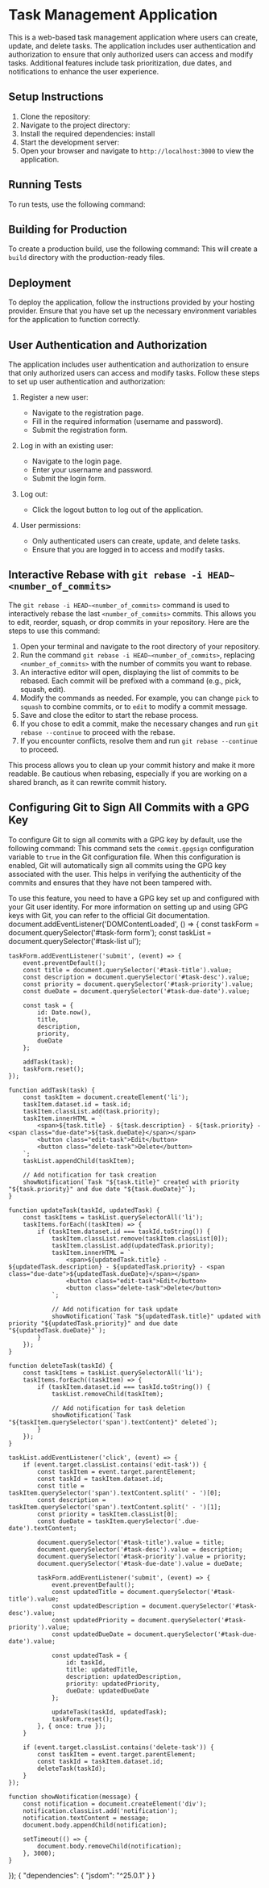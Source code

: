 # Task Management Application

This is a web-based task management application where users can create, update, and delete tasks. The application includes user authentication and authorization to ensure that only authorized users can access and modify tasks. Additional features include task prioritization, due dates, and notifications to enhance the user experience.

## Setup Instructions

1. Clone the repository:
2. Navigate to the project directory:
3. Install the required dependencies:
install
4. Start the development server:
5. Open your browser and navigate to `http://localhost:3000` to view the application.

## Running Tests

To run tests, use the following command:
## Building for Production

To create a production build, use the following command:
This will create a `build` directory with the production-ready files.

## Deployment

To deploy the application, follow the instructions provided by your hosting provider. Ensure that you have set up the necessary environment variables for the application to function correctly.

## User Authentication and Authorization

The application includes user authentication and authorization to ensure that only authorized users can access and modify tasks. Follow these steps to set up user authentication and authorization:

1. Register a new user:

   - Navigate to the registration page.
   - Fill in the required information (username and password).
   - Submit the registration form.

2. Log in with an existing user:

   - Navigate to the login page.
   - Enter your username and password.
   - Submit the login form.

3. Log out:

   - Click the logout button to log out of the application.

4. User permissions:
   - Only authenticated users can create, update, and delete tasks.
   - Ensure that you are logged in to access and modify tasks.

## Interactive Rebase with `git rebase -i HEAD~<number_of_commits>`

The `git rebase -i HEAD~<number_of_commits>` command is used to interactively rebase the last `<number_of_commits>` commits. This allows you to edit, reorder, squash, or drop commits in your repository. Here are the steps to use this command:

1. Open your terminal and navigate to the root directory of your repository.
2. Run the command `git rebase -i HEAD~<number_of_commits>`, replacing `<number_of_commits>` with the number of commits you want to rebase.
3. An interactive editor will open, displaying the list of commits to be rebased. Each commit will be prefixed with a command (e.g., pick, squash, edit).
4. Modify the commands as needed. For example, you can change `pick` to `squash` to combine commits, or to `edit` to modify a commit message.
5. Save and close the editor to start the rebase process.
6. If you chose to edit a commit, make the necessary changes and run `git rebase --continue` to proceed with the rebase.
7. If you encounter conflicts, resolve them and run `git rebase --continue` to proceed.

This process allows you to clean up your commit history and make it more readable. Be cautious when rebasing, especially if you are working on a shared branch, as it can rewrite commit history.

## Configuring Git to Sign All Commits with a GPG Key

To configure Git to sign all commits with a GPG key by default, use the following command:
This command sets the `commit.gpgsign` configuration variable to `true` in the Git configuration file. When this configuration is enabled, Git will automatically sign all commits using the GPG key associated with the user. This helps in verifying the authenticity of the commits and ensures that they have not been tampered with.

To use this feature, you need to have a GPG key set up and configured with your Git user identity. For more information on setting up and using GPG keys with Git, you can refer to the official Git documentation.
document.addEventListener('DOMContentLoaded', () => {
    const taskForm = document.querySelector('#task-form form');
    const taskList = document.querySelector('#task-list ul');

    taskForm.addEventListener('submit', (event) => {
        event.preventDefault();
        const title = document.querySelector('#task-title').value;
        const description = document.querySelector('#task-desc').value;
        const priority = document.querySelector('#task-priority').value;
        const dueDate = document.querySelector('#task-due-date').value;

        const task = {
            id: Date.now(),
            title,
            description,
            priority,
            dueDate
        };

        addTask(task);
        taskForm.reset();
    });

    function addTask(task) {
        const taskItem = document.createElement('li');
        taskItem.dataset.id = task.id;
        taskItem.classList.add(task.priority);
        taskItem.innerHTML = `
            <span>${task.title} - ${task.description} - ${task.priority} - <span class="due-date">${task.dueDate}</span></span>
            <button class="edit-task">Edit</button>
            <button class="delete-task">Delete</button>
        `;
        taskList.appendChild(taskItem);

        // Add notification for task creation
        showNotification(`Task "${task.title}" created with priority "${task.priority}" and due date "${task.dueDate}"`);
    }

    function updateTask(taskId, updatedTask) {
        const taskItems = taskList.querySelectorAll('li');
        taskItems.forEach((taskItem) => {
            if (taskItem.dataset.id === taskId.toString()) {
                taskItem.classList.remove(taskItem.classList[0]);
                taskItem.classList.add(updatedTask.priority);
                taskItem.innerHTML = `
                    <span>${updatedTask.title} - ${updatedTask.description} - ${updatedTask.priority} - <span class="due-date">${updatedTask.dueDate}</span></span>
                    <button class="edit-task">Edit</button>
                    <button class="delete-task">Delete</button>
                `;

                // Add notification for task update
                showNotification(`Task "${updatedTask.title}" updated with priority "${updatedTask.priority}" and due date "${updatedTask.dueDate}"`);
            }
        });
    }

    function deleteTask(taskId) {
        const taskItems = taskList.querySelectorAll('li');
        taskItems.forEach((taskItem) => {
            if (taskItem.dataset.id === taskId.toString()) {
                taskList.removeChild(taskItem);

                // Add notification for task deletion
                showNotification(`Task "${taskItem.querySelector('span').textContent}" deleted`);
            }
        });
    }

    taskList.addEventListener('click', (event) => {
        if (event.target.classList.contains('edit-task')) {
            const taskItem = event.target.parentElement;
            const taskId = taskItem.dataset.id;
            const title = taskItem.querySelector('span').textContent.split(' - ')[0];
            const description = taskItem.querySelector('span').textContent.split(' - ')[1];
            const priority = taskItem.classList[0];
            const dueDate = taskItem.querySelector('.due-date').textContent;

            document.querySelector('#task-title').value = title;
            document.querySelector('#task-desc').value = description;
            document.querySelector('#task-priority').value = priority;
            document.querySelector('#task-due-date').value = dueDate;

            taskForm.addEventListener('submit', (event) => {
                event.preventDefault();
                const updatedTitle = document.querySelector('#task-title').value;
                const updatedDescription = document.querySelector('#task-desc').value;
                const updatedPriority = document.querySelector('#task-priority').value;
                const updatedDueDate = document.querySelector('#task-due-date').value;

                const updatedTask = {
                    id: taskId,
                    title: updatedTitle,
                    description: updatedDescription,
                    priority: updatedPriority,
                    dueDate: updatedDueDate
                };

                updateTask(taskId, updatedTask);
                taskForm.reset();
            }, { once: true });
        }

        if (event.target.classList.contains('delete-task')) {
            const taskItem = event.target.parentElement;
            const taskId = taskItem.dataset.id;
            deleteTask(taskId);
        }
    });

    function showNotification(message) {
        const notification = document.createElement('div');
        notification.classList.add('notification');
        notification.textContent = message;
        document.body.appendChild(notification);

        setTimeout(() => {
            document.body.removeChild(notification);
        }, 3000);
    }
});
{
  "dependencies": {
    "jsdom": "^25.0.1"
  }
}

